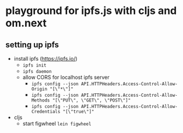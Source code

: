 # playground for ipfs.js with cljs and om.next

## setting up ipfs

* install ipfs (https://ipfs.io/)
  * `ipfs init`
  * `ipfs daemon`
  * allow CORS for localhost ipfs server
    * `ipfs config --json API.HTTPHeaders.Access-Control-Allow-Origin "[\"*\"]"`
    * `ipfs config --json API.HTTPHeaders.Access-Control-Allow-Methods "[\"PUT\", \"GET\", \"POST\"]"`
    * `ipfs config --json API.HTTPHeaders.Access-Control-Allow-Credentials "[\"true\"]"`
* cljs
  * start figwheel `lein figwheel`
